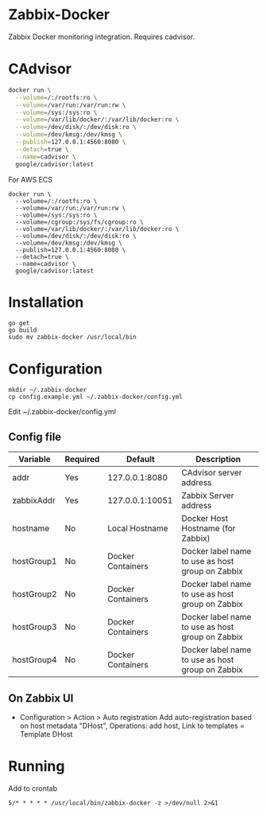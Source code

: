 Zabbix-Docker
===========================================

Zabbix Docker monitoring integration. Requires cadvisor.

# CAdvisor

```bash
docker run \
  --volume=/:/rootfs:ro \
  --volume=/var/run:/var/run:rw \
  --volume=/sys:/sys:ro \
  --volume=/var/lib/docker/:/var/lib/docker:ro \
  --volume=/dev/disk/:/dev/disk:ro \
  --volume=/dev/kmsg:/dev/kmsg \
  --publish=127.0.0.1:4560:8080 \
  --detach=true \
  --name=cadvisor \
  google/cadvisor:latest
```

For AWS ECS
```
docker run \
  --volume=/:/rootfs:ro \
  --volume=/var/run:/var/run:rw \
  --volume=/sys:/sys:ro \
  --volume=/cgroup:/sys/fs/cgroup:ro \
  --volume=/var/lib/docker/:/var/lib/docker:ro \
  --volume=/dev/disk/:/dev/disk:ro \
  --volume=/dev/kmsg:/dev/kmsg \
  --publish=127.0.0.1:4560:8080 \
  --detach=true \
  --name=cadvisor \
  google/cadvisor:latest
```

# Installation

```
go get
go build
sudo mv zabbix-docker /usr/local/bin
```

# Configuration

```
mkdir ~/.zabbix-docker
cp config.example.yml ~/.zabbix-docker/config.yml
```
Edit ~/.zabbix-docker/config.yml


## Config file

| Variable        | Required | Default                                  | Description                                        |
| --------------- | -------- | ---------------------------------------- | -------------------------------------------------- |
| addr            | Yes      | 127.0.0.1:8080                           | CAdvisor server address                            |
| zabbixAddr      | Yes      | 127.0.0.1:10051                          | Zabbix Server address                              |
| hostname        | No       | Local Hostname                           | Docker Host Hostname (for Zabbix)                  |
| hostGroup1      | No       | Docker Containers                        | Docker label name to use as host group on Zabbix   |
| hostGroup2      | No       | Docker Containers                        | Docker label name to use as host group on Zabbix   |
| hostGroup3      | No       | Docker Containers                        | Docker label name to use as host group on Zabbix   |
| hostGroup4      | No       | Docker Containers                        | Docker label name to use as host group on Zabbix   |

## On Zabbix UI

- Configuration > Action > Auto registration
Add auto-registration based on host metadata "DHost", Operations: add
  host, Link to templates = Template DHost

# Running

Add to crontab

```
5/* * * * * /usr/local/bin/zabbix-docker -z >/dev/null 2>&1
```
